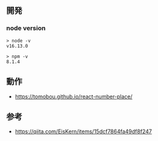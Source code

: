 
## 開発

### node version

```
> node -v
v16.13.0

> npm -v 
8.1.4
```

## 動作

- https://tomobou.github.io/react-number-place/

## 参考

- https://qiita.com/EisKern/items/15dcf7864fa49df8f247